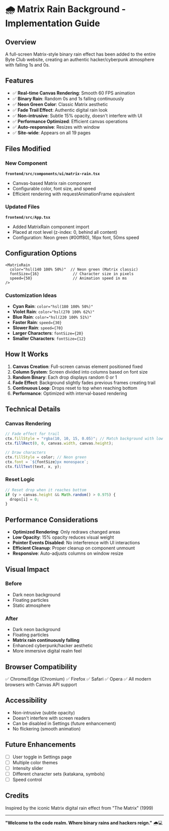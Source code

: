 # 🌧️ Matrix Rain Background - Implementation Guide

## Overview
A full-screen Matrix-style binary rain effect has been added to the entire Byte Club website, creating an authentic hacker/cyberpunk atmosphere with falling 1s and 0s.

## Features
- ✅ **Real-time Canvas Rendering**: Smooth 60 FPS animation
- ✅ **Binary Rain**: Random 0s and 1s falling continuously
- ✅ **Neon Green Color**: Classic Matrix aesthetic
- ✅ **Fade Trail Effect**: Authentic digital rain look
- ✅ **Non-intrusive**: Subtle 15% opacity, doesn't interfere with UI
- ✅ **Performance Optimized**: Efficient canvas operations
- ✅ **Auto-responsive**: Resizes with window
- ✅ **Site-wide**: Appears on all 19 pages

## Files Modified

### New Component
**`frontend/src/components/ui/matrix-rain.tsx`**
- Canvas-based Matrix rain component
- Configurable color, font size, and speed
- Efficient rendering with requestAnimationFrame equivalent

### Updated Files
**`frontend/src/App.tsx`**
- Added MatrixRain component import
- Placed at root level (z-index: 0, behind all content)
- Configuration: Neon green (#00ff80), 16px font, 50ms speed

## Configuration Options

```tsx
<MatrixRain 
  color="hsl(140 100% 50%)"  // Neon green (Matrix classic)
  fontSize={16}               // Character size in pixels
  speed={50}                  // Animation speed in ms
/>
```

### Customization Ideas
- **Cyan Rain**: `color="hsl(180 100% 50%)"`
- **Violet Rain**: `color="hsl(270 100% 62%)"`
- **Blue Rain**: `color="hsl(220 100% 51%)"`
- **Faster Rain**: `speed={30}`
- **Slower Rain**: `speed={70}`
- **Larger Characters**: `fontSize={20}`
- **Smaller Characters**: `fontSize={12}`

## How It Works

1. **Canvas Creation**: Full-screen canvas element positioned fixed
2. **Column System**: Screen divided into columns based on font size
3. **Random Binary**: Each drop displays random 0 or 1
4. **Fade Effect**: Background slightly fades previous frames creating trail
5. **Continuous Loop**: Drops reset to top when reaching bottom
6. **Performance**: Optimized with interval-based rendering

## Technical Details

### Canvas Rendering
```typescript
// Fade effect for trail
ctx.fillStyle = "rgba(10, 10, 15, 0.05)"; // Match background with low opacity
ctx.fillRect(0, 0, canvas.width, canvas.height);

// Draw characters
ctx.fillStyle = color; // Neon green
ctx.font = `${fontSize}px monospace`;
ctx.fillText(text, x, y);
```

### Reset Logic
```typescript
// Reset drop when it reaches bottom
if (y > canvas.height && Math.random() > 0.975) {
  drops[i] = 0;
}
```

## Performance Considerations

- **Optimized Rendering**: Only redraws changed areas
- **Low Opacity**: 15% opacity reduces visual weight
- **Pointer Events Disabled**: No interference with UI interactions
- **Efficient Cleanup**: Proper cleanup on component unmount
- **Responsive**: Auto-adjusts columns on window resize

## Visual Impact

### Before
- Dark neon background
- Floating particles
- Static atmosphere

### After
- Dark neon background
- Floating particles
- **Matrix rain continuously falling**
- Enhanced cyberpunk/hacker aesthetic
- More immersive digital realm feel

## Browser Compatibility
✅ Chrome/Edge (Chromium)
✅ Firefox
✅ Safari
✅ Opera
✅ All modern browsers with Canvas API support

## Accessibility
- Non-intrusive (subtle opacity)
- Doesn't interfere with screen readers
- Can be disabled in Settings (future enhancement)
- No flickering (smooth animation)

## Future Enhancements
- [ ] User toggle in Settings page
- [ ] Multiple color themes
- [ ] Intensity slider
- [ ] Different character sets (katakana, symbols)
- [ ] Speed control

## Credits
Inspired by the iconic Matrix digital rain effect from "The Matrix" (1999)

---

**"Welcome to the code realm. Where binary rains and hackers reign."** 🌧️💻

